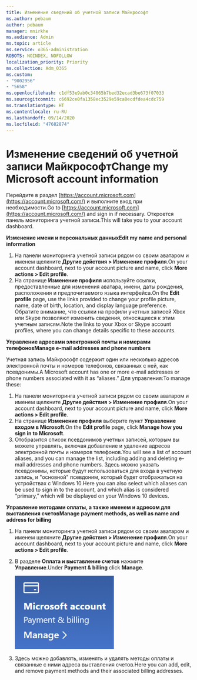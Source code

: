 ```yaml
---
title: Изменение сведений об учетной записи Майкрософт
ms.author: pebaum
author: pebaum
manager: mnirkhe
ms.audience: Admin
ms.topic: article
ms.service: o365-administration
ROBOTS: NOINDEX, NOFOLLOW
localization_priority: Priority
ms.collection: Adm_O365
ms.custom:
- "9002956"
- "5658"
ms.openlocfilehash: c1df53e9ab0c34065b7bed32ecad3be673f07033
ms.sourcegitcommit: c6692ce0fa1358ec3529e59ca0ecdfdea4cdc759
ms.translationtype: HT
ms.contentlocale: ru-RU
ms.lasthandoff: 09/14/2020
ms.locfileid: "47682874"
---
```

# <a name="change-my-microsoft-account-information"></a><span data-ttu-id="41b98-102">Изменение сведений об учетной записи Майкрософт</span><span class="sxs-lookup"><span data-stu-id="41b98-102">Change my Microsoft account information</span></span>

<span data-ttu-id="41b98-103">Перейдите в раздел [https://account.microsoft.com](https://account.microsoft.com/) и выполните вход при необходимости.</span><span class="sxs-lookup"><span data-stu-id="41b98-103">Go to [https://account.microsoft.com](https://account.microsoft.com/) and sign in if necessary.</span></span> <span data-ttu-id="41b98-104">Откроется панель мониторинга учетной записи.</span><span class="sxs-lookup"><span data-stu-id="41b98-104">This will take you to your account dashboard.</span></span>  

<span data-ttu-id="41b98-105">**Изменение имени и персональных данных**</span><span class="sxs-lookup"><span data-stu-id="41b98-105">**Edit my name and personal information**</span></span>

1. <span data-ttu-id="41b98-106">На панели мониторинга учетной записи рядом со своим аватаром и именем щелкните **Другие действия > Изменение профиля**.</span><span class="sxs-lookup"><span data-stu-id="41b98-106">On your account dashboard, next to your account picture and name, click **More actions > Edit profile**.</span></span>
2. <span data-ttu-id="41b98-107">На странице **Изменение профиля** используйте ссылки, предоставленные для изменения аватара, имени, даты рождения, расположения и предпочитаемого языка интерфейса.</span><span class="sxs-lookup"><span data-stu-id="41b98-107">On the **Edit profile** page, use the links provided to change your profile picture, name, date of birth, location, and display language preference.</span></span> <span data-ttu-id="41b98-108">Обратите внимание, что ссылки на профили учетных записей Xbox или Skype позволяют изменить сведения, относящиеся к этим учетным записям.</span><span class="sxs-lookup"><span data-stu-id="41b98-108">Note the links to your Xbox or Skype account profiles, where you can change details specific to these accounts.</span></span>

<span data-ttu-id="41b98-109">**Управление адресами электронной почты и номерами телефонов**</span><span class="sxs-lookup"><span data-stu-id="41b98-109">**Manage e-mail addresses and phone numbers**</span></span>

<span data-ttu-id="41b98-110">Учетная запись Майкрософт содержит один или несколько адресов электронной почты и номеров телефонов, связанных с ней, как псевдонимы.</span><span class="sxs-lookup"><span data-stu-id="41b98-110">A Microsoft account has one or more e-mail addresses or phone numbers associated with it as “aliases.”</span></span> <span data-ttu-id="41b98-111">Для управления:</span><span class="sxs-lookup"><span data-stu-id="41b98-111">To manage these:</span></span>

1. <span data-ttu-id="41b98-112">На панели мониторинга учетной записи рядом со своим аватаром и именем щелкните **Другие действия > Изменение профиля**.</span><span class="sxs-lookup"><span data-stu-id="41b98-112">On your account dashboard, next to your account picture and name, click **More actions > Edit profile**.</span></span>
2. <span data-ttu-id="41b98-113">На странице **Изменение профиля** выберите пункт **Управление входом в Microsoft**.</span><span class="sxs-lookup"><span data-stu-id="41b98-113">On the **Edit profile** page, click **Manage how you sign in to Microsoft**.</span></span> 
3. <span data-ttu-id="41b98-114">Отобразится список псевдонимов учетных записей, которым вы можете управлять, включая добавление и удаление адресов электронной почты и номеров телефонов.</span><span class="sxs-lookup"><span data-stu-id="41b98-114">You will see a list of account aliases, and you can manage the list, including adding and deleting e-mail addresses and phone numbers.</span></span> <span data-ttu-id="41b98-115">Здесь можно указать псевдонимы, которые будут использоваться для входа в учетную запись, и "основной" псевдоним, который будет отображаться на устройствах с Windows 10.</span><span class="sxs-lookup"><span data-stu-id="41b98-115">Here you can also select which aliases can be used to sign in to the account, and which alias is considered “primary,” which will be displayed on your Windows 10 devices.</span></span>

<span data-ttu-id="41b98-116">**Управление методами оплаты, а также именем и адресом для выставления счетов**</span><span class="sxs-lookup"><span data-stu-id="41b98-116">**Manage payment methods, as well as name and address for billing**</span></span> 

1. <span data-ttu-id="41b98-117">На панели мониторинга учетной записи рядом со своим аватаром и именем щелкните **Другие действия > Изменение профиля**.</span><span class="sxs-lookup"><span data-stu-id="41b98-117">On your account dashboard, next to your account picture and name, click **More actions > Edit profile**.</span></span>
2. <span data-ttu-id="41b98-118">В разделе **Оплата и выставление счетов** нажмите **Управление**.</span><span class="sxs-lookup"><span data-stu-id="41b98-118">Under **Payment & billing** click **Manage**.</span></span>

    ![Управление платежами и выставлением счетов](media/manage-account.png)

3. <span data-ttu-id="41b98-120">Здесь можно добавлять, изменять и удалять методы оплаты и связанные с ними адреса выставления счетов.</span><span class="sxs-lookup"><span data-stu-id="41b98-120">Here you can add, edit, and remove payment methods and their associated billing addresses.</span></span> 
